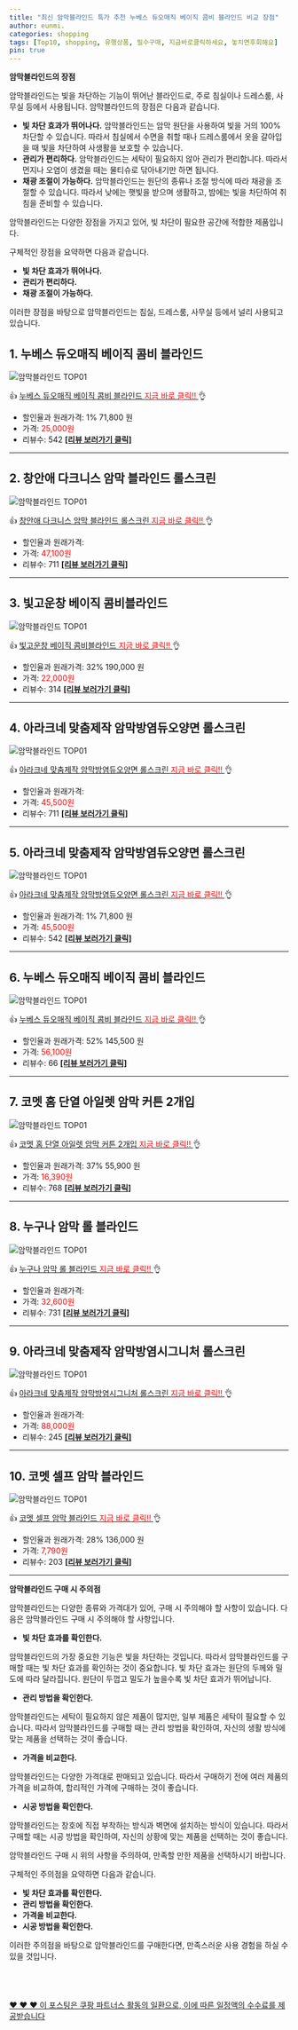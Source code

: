 ```yaml
---
title: "최신 암막블라인드 특가 추천 누베스 듀오매직 베이직 콤비 블라인드 비교 장점"
author: eunmi.
categories: shopping
tags: [Top10, shopping, 유행상품, 필수구매, 지금바로클릭하세요, 놓치면후회해요]
pin: true
---
```

**암막블라인드의 장점**

암막블라인드는 빛을 차단하는 기능이 뛰어난 블라인드로, 주로 침실이나 드레스룸, 사무실 등에서 사용됩니다. 암막블라인드의 장점은 다음과 같습니다.

* **빛 차단 효과가 뛰어나다.** 암막블라인드는 암막 원단을 사용하여 빛을 거의 100% 차단할 수 있습니다. 따라서 침실에서 수면을 취할 때나 드레스룸에서 옷을 갈아입을 때 빛을 차단하여 사생활을 보호할 수 있습니다.
* **관리가 편리하다.** 암막블라인드는 세탁이 필요하지 않아 관리가 편리합니다. 따라서 먼지나 오염이 생겼을 때는 물티슈로 닦아내기만 하면 됩니다.
* **채광 조절이 가능하다.** 암막블라인드는 원단의 종류나 조절 방식에 따라 채광을 조절할 수 있습니다. 따라서 낮에는 햇빛을 받으며 생활하고, 밤에는 빛을 차단하여 취침을 준비할 수 있습니다.

암막블라인드는 다양한 장점을 가지고 있어, 빛 차단이 필요한 공간에 적합한 제품입니다.

구체적인 장점을 요약하면 다음과 같습니다.

* **빛 차단 효과가 뛰어나다.**
* **관리가 편리하다.**
* **채광 조절이 가능하다.**

이러한 장점을 바탕으로 암막블라인드는 침실, 드레스룸, 사무실 등에서 널리 사용되고 있습니다.

   

## 1. 누베스 듀오매직 베이직 콤비 블라인드

![암막블라인드 TOP01](https://thumbnail8.coupangcdn.com/thumbnails/remote/230x230ex/image/vendor_inventory/f7bd/8d1dfb96177a6d3d098cd001695d8e96bbacff36257f54474716f2966afc.jpg)


👍 [누베스 듀오매직 베이직 콤비 블라인드 <font color=red> 지금 바로 클릭!! </font> ](https://link.coupang.com/re/AFFSDP?lptag=AF3617701&subid=GithubCoopas&pageKey=2372073568&traceid=V0-153&itemId=20356555768&vendorItemId=70156321436) 👌 


- 할인율과 원래가격: 1%  71,800   원
- 가격: <span style='color:red'>25,000원</span>
- 리뷰수: 542  [**[리뷰 보러가기 클릭]**](https://link.coupang.com/re/AFFSDP?lptag=AF3617701&subid=GithubCoopas&pageKey=2372073568&traceid=V0-153&itemId=20356555768&vendorItemId=70156321436)

---


   

## 2. 창안애 다크니스 암막 블라인드 롤스크린

![암막블라인드 TOP01](https://thumbnail6.coupangcdn.com/thumbnails/remote/230x230ex/image/retail/images/5918558364351133-02527fff-3e08-4e68-ad00-1e2b5eb360dc.jpg)


👍 [창안애 다크니스 암막 블라인드 롤스크린 <font color=red> 지금 바로 클릭!! </font> ](https://link.coupang.com/re/AFFSDP?lptag=AF3617701&subid=GithubCoopas&pageKey=6778780752&traceid=V0-153&itemId=15934708960&vendorItemId=83141617231) 👌 


- 할인율과 원래가격: 
- 가격: <span style='color:red'>47,100원</span>
- 리뷰수: 711  [**[리뷰 보러가기 클릭]**](https://link.coupang.com/re/AFFSDP?lptag=AF3617701&subid=GithubCoopas&pageKey=6778780752&traceid=V0-153&itemId=15934708960&vendorItemId=83141617231)

---


   

## 3. 빛고운창 베이직 콤비블라인드

![암막블라인드 TOP01](https://thumbnail6.coupangcdn.com/thumbnails/remote/230x230ex/image/product/image/vendoritem/2019/06/10/3277073102/045a2b7c-2786-4f50-8231-c1897d86cbfa.jpg)


👍 [빛고운창 베이직 콤비블라인드 <font color=red> 지금 바로 클릭!! </font> ](https://link.coupang.com/re/AFFSDP?lptag=AF3617701&subid=GithubCoopas&pageKey=4570486&traceid=V0-153&itemId=132066420&vendorItemId=3277073102) 👌 


- 할인율과 원래가격: 32%  190,000   원
- 가격: <span style='color:red'>22,000원</span>
- 리뷰수: 314  [**[리뷰 보러가기 클릭]**](https://link.coupang.com/re/AFFSDP?lptag=AF3617701&subid=GithubCoopas&pageKey=4570486&traceid=V0-153&itemId=132066420&vendorItemId=3277073102)

---


   

## 4. 아라크네 맞춤제작 암막방염듀오양면 롤스크린

![암막블라인드 TOP01](https://thumbnail9.coupangcdn.com/thumbnails/remote/230x230ex/image/vendor_inventory/4faf/658b7afd948799abf2b0ae57db5765f80648043b14ee77c52afd20f7b455.jpg)


👍 [아라크네 맞춤제작 암막방염듀오양면 롤스크린 <font color=red> 지금 바로 클릭!! </font> ](https://link.coupang.com/re/AFFSDP?lptag=AF3617701&subid=GithubCoopas&pageKey=1909283804&traceid=V0-153&itemId=3241918820&vendorItemId=71229106516) 👌 


- 할인율과 원래가격: 
- 가격: <span style='color:red'>45,500원</span>
- 리뷰수: 711  [**[리뷰 보러가기 클릭]**](https://link.coupang.com/re/AFFSDP?lptag=AF3617701&subid=GithubCoopas&pageKey=1909283804&traceid=V0-153&itemId=3241918820&vendorItemId=71229106516)

---


   

## 5. 아라크네 맞춤제작 암막방염듀오양면 롤스크린

![암막블라인드 TOP01](https://thumbnail9.coupangcdn.com/thumbnails/remote/230x230ex/image/vendor_inventory/4faf/658b7afd948799abf2b0ae57db5765f80648043b14ee77c52afd20f7b455.jpg)


👍 [아라크네 맞춤제작 암막방염듀오양면 롤스크린 <font color=red> 지금 바로 클릭!! </font> ](https://link.coupang.com/re/AFFSDP?lptag=AF3617701&subid=GithubCoopas&pageKey=1909283804&traceid=V0-153&itemId=3241918820&vendorItemId=71229106516) 👌 


- 할인율과 원래가격: 1%  71,800   원
- 가격: <span style='color:red'>45,500원</span>
- 리뷰수: 542  [**[리뷰 보러가기 클릭]**](https://link.coupang.com/re/AFFSDP?lptag=AF3617701&subid=GithubCoopas&pageKey=1909283804&traceid=V0-153&itemId=3241918820&vendorItemId=71229106516)

---


   

## 6. 누베스 듀오매직 베이직 콤비 블라인드

![암막블라인드 TOP01](https://thumbnail8.coupangcdn.com/thumbnails/remote/230x230ex/image/vendor_inventory/f7bd/8d1dfb96177a6d3d098cd001695d8e96bbacff36257f54474716f2966afc.jpg)


👍 [누베스 듀오매직 베이직 콤비 블라인드 <font color=red> 지금 바로 클릭!! </font> ](https://link.coupang.com/re/AFFSDP?lptag=AF3617701&subid=GithubCoopas&pageKey=7650846126&traceid=V0-153&itemId=20356555836&vendorItemId=80496911369) 👌 


- 할인율과 원래가격: 52%  145,500   원
- 가격: <span style='color:red'>56,100원</span>
- 리뷰수: 66  [**[리뷰 보러가기 클릭]**](https://link.coupang.com/re/AFFSDP?lptag=AF3617701&subid=GithubCoopas&pageKey=7650846126&traceid=V0-153&itemId=20356555836&vendorItemId=80496911369)

---


   

## 7. 코멧 홈 단열 아일렛 암막 커튼 2개입

![암막블라인드 TOP01](https://thumbnail10.coupangcdn.com/thumbnails/remote/230x230ex/image/retail/images/5984019186736020-2cdd65c2-8146-4bf1-853b-f1d4a74fdb67.jpg)


👍 [코멧 홈 단열 아일렛 암막 커튼 2개입 <font color=red> 지금 바로 클릭!! </font> ](https://link.coupang.com/re/AFFSDP?lptag=AF3617701&subid=GithubCoopas&pageKey=6711426204&traceid=V0-153&itemId=15582502876&vendorItemId=84147368793) 👌 


- 할인율과 원래가격: 37%  55,900   원
- 가격: <span style='color:red'>16,390원</span>
- 리뷰수: 768  [**[리뷰 보러가기 클릭]**](https://link.coupang.com/re/AFFSDP?lptag=AF3617701&subid=GithubCoopas&pageKey=6711426204&traceid=V0-153&itemId=15582502876&vendorItemId=84147368793)

---


   

## 8. 누구나 암막 롤 블라인드

![암막블라인드 TOP01](https://thumbnail9.coupangcdn.com/thumbnails/remote/230x230ex/image/rs_quotation_api/vg68vexk/3a3fb889830e4730ae295125b1164a8c.jpg)


👍 [누구나 암막 롤 블라인드 <font color=red> 지금 바로 클릭!! </font> ](https://link.coupang.com/re/AFFSDP?lptag=AF3617701&subid=GithubCoopas&pageKey=7183665949&traceid=V0-153&itemId=18122411715&vendorItemId=85273491628) 👌 


- 할인율과 원래가격: 
- 가격: <span style='color:red'>32,600원</span>
- 리뷰수: 731  [**[리뷰 보러가기 클릭]**](https://link.coupang.com/re/AFFSDP?lptag=AF3617701&subid=GithubCoopas&pageKey=7183665949&traceid=V0-153&itemId=18122411715&vendorItemId=85273491628)

---


   

## 9. 아라크네 맞춤제작 암막방염시그니처 롤스크린

![암막블라인드 TOP01](https://thumbnail6.coupangcdn.com/thumbnails/remote/230x230ex/image/vendor_inventory/b58b/aad2627bd349edacceb8ce6cacec75be7639fc1c89457fcfe0ca3b8a6de6.jpg)


👍 [아라크네 맞춤제작 암막방염시그니처 롤스크린 <font color=red> 지금 바로 클릭!! </font> ](https://link.coupang.com/re/AFFSDP?lptag=AF3617701&subid=GithubCoopas&pageKey=1909071035&traceid=V0-153&itemId=3241525783&vendorItemId=71228716679) 👌 


- 할인율과 원래가격: 
- 가격: <span style='color:red'>88,000원</span>
- 리뷰수: 245  [**[리뷰 보러가기 클릭]**](https://link.coupang.com/re/AFFSDP?lptag=AF3617701&subid=GithubCoopas&pageKey=1909071035&traceid=V0-153&itemId=3241525783&vendorItemId=71228716679)

---


   

## 10. 코멧 셀프 암막 블라인드

![암막블라인드 TOP01](https://thumbnail8.coupangcdn.com/thumbnails/remote/230x230ex/image/retail/images/376461206659308-430b49e8-ed1c-4a6c-b7e4-bf1f31f67301.jpg)


👍 [코멧 셀프 암막 블라인드 <font color=red> 지금 바로 클릭!! </font> ](https://link.coupang.com/re/AFFSDP?lptag=AF3617701&subid=GithubCoopas&pageKey=7297787187&traceid=V0-153&itemId=18667225932&vendorItemId=85801667898) 👌 


- 할인율과 원래가격: 28%  136,000   원
- 가격: <span style='color:red'>7,790원</span>
- 리뷰수: 203  [**[리뷰 보러가기 클릭]**](https://link.coupang.com/re/AFFSDP?lptag=AF3617701&subid=GithubCoopas&pageKey=7297787187&traceid=V0-153&itemId=18667225932&vendorItemId=85801667898)

---
**암막블라인드 구매 시 주의점**

암막블라인드는 다양한 종류와 가격대가 있어, 구매 시 주의해야 할 사항이 있습니다. 다음은 암막블라인드 구매 시 주의해야 할 사항입니다.

* **빛 차단 효과를 확인한다.**

암막블라인드의 가장 중요한 기능은 빛을 차단하는 것입니다. 따라서 암막블라인드를 구매할 때는 빛 차단 효과를 확인하는 것이 중요합니다. 빛 차단 효과는 원단의 두께와 밀도에 따라 달라집니다. 원단이 두껍고 밀도가 높을수록 빛 차단 효과가 뛰어납니다.

* **관리 방법을 확인한다.**

암막블라인드는 세탁이 필요하지 않은 제품이 많지만, 일부 제품은 세탁이 필요할 수 있습니다. 따라서 암막블라인드를 구매할 때는 관리 방법을 확인하여, 자신의 생활 방식에 맞는 제품을 선택하는 것이 좋습니다.

* **가격을 비교한다.**

암막블라인드는 다양한 가격대로 판매되고 있습니다. 따라서 구매하기 전에 여러 제품의 가격을 비교하여, 합리적인 가격에 구매하는 것이 좋습니다.

* **시공 방법을 확인한다.**

암막블라인드는 창호에 직접 부착하는 방식과 벽면에 설치하는 방식이 있습니다. 따라서 구매할 때는 시공 방법을 확인하여, 자신의 상황에 맞는 제품을 선택하는 것이 좋습니다.

암막블라인드 구매 시 위의 사항을 주의하여, 만족할 만한 제품을 선택하시기 바랍니다.

구체적인 주의점을 요약하면 다음과 같습니다.

* **빛 차단 효과를 확인한다.**
* **관리 방법을 확인한다.**
* **가격을 비교한다.**
* **시공 방법을 확인한다.**

이러한 주의점을 바탕으로 암막블라인드를 구매한다면, 만족스러운 사용 경험을 하실 수 있을 것입니다.<br><br><br><br><br> [ ❤ ❤ ❤ 이 포스팅은 쿠팡 파트너스 활동의 일환으로, 이에 따른 일정액의 수수료를 제공받습니다](https://link.coupang.com/a/bcEFyh)
